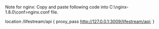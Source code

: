 
Note for nginx: 
Copy and paste following code into C:\nginx-1.8.0\conf>nginx.conf file.

location /lifestream/api {
    proxy_pass http://127.0.0.1:3009/lifestream/api;
}


